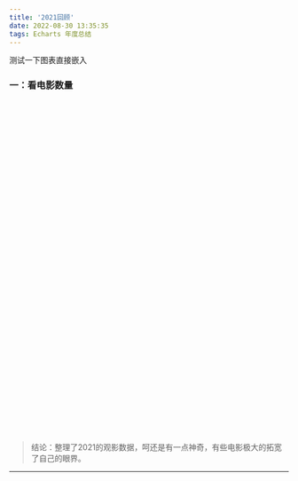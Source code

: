 ```yaml
---
title: '2021回顾'
date: 2022-08-30 13:35:35
tags: Echarts 年度总结
---
```


测试一下图表直接嵌入

### 一：看电影数量

<div id="test6" style="width: 100%;height: 600px;"></div>

<script type="text/javascript" src="/js/echarts.min.js"></script>

<script type="text/javascript">
const myChart6 = echarts.init(document.getElementById('test6'));
const colors = ['#FFAE57', '#FF7853', '#EA5151', '#CC3F57', '#9A2555'];
const bgColor = '#2E2733';
const itemStyle = {
  star5: {
    color: colors[0]
  },
  star4: {
    color: colors[1]
  },
  star3: {
    color: colors[2]
  },
  star2: {
    color: colors[3]
  }
};
const data = [
  {
    name: '第一季度',
    itemStyle: {
      color: colors[1]
    },
    children: [
      {
        name: '二月',
        children: [
          {
            name: '5☆',
            children: [
              {
                name: '盗梦空间'
              }
            ]
          }  
         
        ]
      },
 {
        name: '三月',
        children: [
          {
            name: '5☆',
            children: [
              {
                name: '投名状'
              }, {
                name: '绿皮书'
              }, {
                name: '一代宗师'
              },{
                name: '鬼妈妈'
              },{
                name: '饮食男女'
              },{
                name: '利刃出鞘'
              },{
                name: 'EVA 1.1.1'
              },{
                name: 'EVA 2.2.2'
              },{
                name: 'EVA 3.3.3'
              },{
                name: '公主日记'
              },{
                name: '走出非洲'
              },{
                name: '真心为你 旧剧场'
              },{
                name: '傲慢与偏见 2005'
              },{
                name: '呼啸山庄'
              },{
                name: '阿凡达'
              },{
                name: '国王的演讲'
              },{
                name: '肖申克的救赎'
              },

            ]
          },
         
        ]
      },

    ]
  },
  {
    name: '第二季度',
    itemStyle: {
      color: colors[2]
    },
    children: [
      {
        name: '四月',
        children: [
          {
            name: '5☆',
            children: [
              {
                name: '教父1'
              },
              {
                name: '教父2'
              },
              {
                name: '教父3'
              },
              {
                name: '哈尔的移动城堡'
              },
              {
                name: '海上钢琴师'
              },
              {
                name: '麦克白'
              },
              {
                name: '岁月的童话'
              },
              {
                name: '听见涛声'
              },
              {
                name: '麦克白'
              },
              {
                name: '傲慢与偏见 1995'
              },
              {
                name: '小王子'
              },
              {
                name: '黑暗面'
              },
            ]
          }  
        ]
      },{
        name: '五月',
        children: [
          {
            name: '5☆',
            children: [
              {
                name: '斯巴达300勇士'
              },
              {
                name: '拯救大兵瑞恩'
              } 
            ]
          } ,{
            name: '4☆',
            children: [
              {
                name: '千禧之旅'
              } ,
              {
                name: '歌剧魅影 阿拉伯大剧院'
              } 
            ]
          }   
        ]
      },{
        name: '六月',
        children: [
          {
            name: '5☆',
            children: [
              {
                name: '珍珠港'
              },
              {
                name: '黑鹰坠落'
              },{
                name: '起风了'
              },
              {
                name: '埃及艳后'
              },  {
                name: '冒牌上尉'
              },
              {
                name: '黑客帝国'
              },{
                name: '黑客帝国2:重装上阵'
              },
              {
                name: '黑客帝国3:矩阵革命'
              }, 
              {
                name: '水形物语'
              },  {
                name: '月光男孩'
              }
            ]
          } ,{
            name: '4☆',
            children: [
              {
                name: '宇宙时空之旅'
              } 
            ]
          }  
        ]
      }
    ]
  },{
    name: '第三季度',
    itemStyle: {
      color: colors[2]
    },
    children: [
      {
        name: '七月',
        children: [
          {
            name: '5☆',
            children: [
              {
                name: '攻壳机动队'
              },
              {
                name: '霍比特人1:意外之旅'
              },
              {
                name: '霍比特人2'
              },
              {
                name: '霍比特人3:五军之战'
              },
              {
                name: '魔戒1：护戒使者'
              },
              {
                name: '魔戒2：双塔奇兵'
              },
              {
                name: '魔戒3: 国王归来'
              },
              {
                name: '特洛伊'
              }
            ]
          } ,{
            name: '4☆',
            children: [
              {
                name: '李尔王 伊恩戏剧'
              }
            ]
          }  
        ]
      },{
        name: '八月',
        children: [
          {
            name: '5☆',
            children: [
              {
                name: '伽利略传'
              },
              {
                name: '返老还童'
              },
              {
                name: '蝙蝠侠3:黑暗骑士的崛起'
              },
              {
                name: '蝙蝠侠1:侠影之谜'
              }, 
              {
                name: '蝙蝠侠2:黑暗骑士'
              },
              {
                name: '末代皇帝'
              },
              {
                name: '血钻'
              },
              {
                name: '飞行员'
              }, 
              {
                name: '地狱天使'
              }
            ]
          }  
        ]
      },{
        name: '九月',
        children: [
          {
            name: '5☆',
            children: [
              {
                name: '保镖'
              },
              {
                name: 'EVA4.44 终'
              },{
                name: '钱学森'
              },
              {
                name: '焦裕禄 1990'
              },  {
                name: '小妇人'
              },
              {
                name: '达芬奇密码'
              } 
            ]
          } ,{
            name: '3☆',
            children: [
              {
                name: '觉醒年代'
              } 
            ]
          } ,{
            name: '2☆',
            children: [
              {
                name: 'EVA访谈'
              } , {
                name: '艾萨克·牛顿：最后的魔术师'
              } ,
            ]
          }  
        ]
      }
    ]
  },{
    name: '第四季度',
    itemStyle: {
      color: colors[2]
    },
    children: [
      {
        name: '十月',
        children: [
          {
            name: '5☆',
            children: [
              {
                name: '我和我的家乡'
              },
              {
                name: '红河谷'
              },
              {
                name: '逃离德黑兰'
              },
              {
                name: '困在时间里的父亲'
              },
              {
                name: '爱乐之城'
              },
              {
                name: '罗密欧与朱丽叶 2001'
              },
              {
                name: '莎翁情史'
              },
              {
                name: '敦刻尔克'
              },
              {
                name: 'Hello！树先生'
              },
              {
                name: '至暗时刻'
              },
              {
                name: '哈姆雷特 1948'
              } 
            ]
          }  
        ]
      },{
        name: '十一月',
        children: [
          {
            name: '5☆',
            children: [
              {
                name: '飞越过疯人院'
              },
              {
                name: '雨人'
              } ,
              {
                name: '低俗小说'
              },
              {
                name: '勇敢的心'
              } ,
              {
                name: '英国病人'
              },
              {
                name: '天书奇谭'
              } ,
              {
                name: '悲惨世界 2013'
              },
              {
                name: '父辈的旗帜'
              } ,
              {
                name: '硫磺岛的来信'
              }  
            ]
          } ,{
            name: '3☆',
            children: [
              {
                name: '天道'
              }  
            ]
          }   
        ]
      },{
        name: '十二月',
        children: [
          {
            name: '5☆',
            children: [
              {
                name: '风语者'
              },
              {
                name: '第十二夜'
              },{
                name: '战争与和平 苏联版'
              },
              {
                name: '安娜卡列尼娜 1997'
              },  {
                name: '安娜 卡列尼娜 2013'
              },
              {
                name: '安娜 卡列尼娜 2012'
              },{
                name: '紫罗兰永恒花园剧场版'
              } 
            ]
          } ,{
            name: '4☆',
            children: [
              {
                name: '斯大林格勒保卫战'
              } 
            ]
          }  
        ]
      }
    ]
  }
];

for (let j = 0; j < data.length; ++j) {
  let level1 = data[j].children;
  for (let i = 0; i < level1.length; ++i) {
    let block = level1[i].children;
    let bookScore = [];
    let bookScoreId;
    for (let star = 0; star < block.length; ++star) {
      let style = (function (name) {
        switch (name) {
          case '5☆':
            bookScoreId = 0;
            return itemStyle.star5;
          case '4☆':
            bookScoreId = 1;
            return itemStyle.star4;
          case '3☆':
            bookScoreId = 2;
            return itemStyle.star3;
          case '2☆':
            bookScoreId = 3;
            return itemStyle.star2;
        }
      })(block[star].name);
      block[star].label = {
        color: style.color,
        downplay: {
          opacity: 0.5
        }
      };
      if (block[star].children) {
        style = {
          opacity: 1,
          color: style.color
        };
        block[star].children.forEach(function (book) {
          book.value = 1;
          book.itemStyle = style;
          book.label = {
            color: style.color
          };
          let value = 1;
          if (bookScoreId === 0 || bookScoreId === 3) {
            value = 5;
          }
          if (bookScore[bookScoreId]) {
            bookScore[bookScoreId].value += value;
          } else {
            bookScore[bookScoreId] = {
              color: colors[bookScoreId],
              value: value
            };
          }
        });
      }
    }
    level1[i].itemStyle = {
      color: data[j].itemStyle.color
    };
  }
}
const option = {
  backgroundColor: bgColor,
  color: colors,
  series: [
    {
      type: 'sunburst',
      center: ['50%', '48%'],
      data: data,
      sort: function (a, b) {
        if (a.depth === 1) {
          return b.getValue() - a.getValue();
        } else {
          return a.dataIndex - b.dataIndex;
        }
      },
      label: {
        rotate: 'radial',
        color: bgColor
      },
      itemStyle: {
        borderColor: bgColor,
        borderWidth: 2
      },
      levels: [
        {},
        {
          r0: 0,
          r: 40,
          label: {
            rotate: 0
          }
        },
        {
          r0: 40,
          r: 105
        },
        {
          r0: 115,
          r: 140,
          itemStyle: {
            shadowBlur: 2,
            shadowColor: colors[2],
            color: 'transparent'
          },
          label: {
            rotate: 'tangential',
            fontSize: 10,
            color: colors[0]
          }
        },
        {
          r0: 140,
          r: 145,
          itemStyle: {
            shadowBlur: 80,
            shadowColor: colors[0]
          },
          label: {
            position: 'outside',
            textShadowBlur: 5,
            textShadowColor: '#333'
          },
          downplay: {
            label: {
              opacity: 0.5
            }
          }
        }
      ]
    }
  ]
};
myChart6.setOption(option);
window.onresize=function(){
      myChart6.resize();
 }
</script>




 
> 结论：整理了2021的观影数据，呵还是有一点神奇，有些电影极大的拓宽了自己的眼界。

*** 